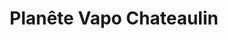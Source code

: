 ---
title: "Planête Vapo Chateaulin"
url: /chateaulin/planete-vapo-chateaulin/
shop: e-cigarette
---